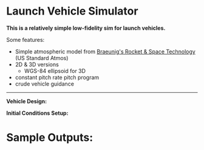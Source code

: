 # Launch Vehicle Simulator
**This is a relatively simple low-fidelity sim for launch vehicles.**

Some features:
- Simple atmospheric model from [Braeunig's Rocket & Space Technology](http://www.braeunig.us/space/atmmodel.htm) (US Standard Atmos)
- 2D & 3D versions
  - WGS-84 ellipsoid for 3D
- constant pitch rate pitch program
- crude vehicle guidance

-----

**Vehicle Design:**


**Initial Conditions Setup:**




# Sample Outputs:

